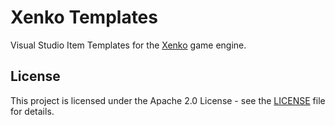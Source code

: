 # Xenko Templates
Visual Studio Item Templates for the  [Xenko](https://xenko.com) game engine.

## License

This project is licensed under the Apache 2.0 License - see the [LICENSE](LICENSE.txt) file for details.


